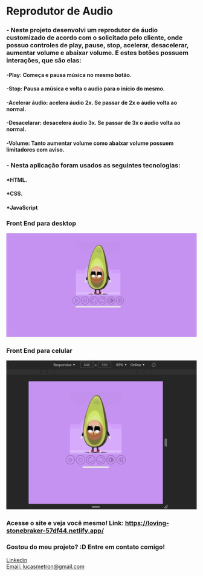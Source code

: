 # Reprodutor de Audio

### - Neste projeto desenvolvi um reprodutor de áudio customizado de acordo com o solicitado pelo cliente, onde possuo controles de play, pause, stop, acelerar, desacelerar, aumentar volume e abaixar volume. E estes botões possuem interações, que são elas:

#### -Play: Começa e pausa música no mesmo botão.
#### -Stop: Pausa a música e volta o audio para o início do mesmo.
#### -Acelerar áudio: acelera áudio 2x. Se passar de 2x o áudio volta ao normal.
#### -Desacelarar: desacelera áudio 3x. Se passar de 3x o áudio volta ao normal.
#### -Volume: Tanto aumentar volume como abaixar volume possuem limitadores com aviso. 

### - Nesta aplicação foram usados as seguintes tecnologias:

#### *HTML.
#### *CSS.
#### *JavaScript



### Front End para desktop
![Tela inicial](./assets/images/pc.gif)

### Front End para celular
![mailchimp](./assets/images/mobile.gif)

### Acesse o site e veja você mesmo! Link: https://loving-stonebraker-57df44.netlify.app/


### Gostou do meu projeto? :D Entre em contato comigo! 
[Linkedin](https://www.linkedin.com/in/lucas-rosa-058683102/) <br/>
[Email: lucasmetron@gmail.com](mailto:lucasmetron@gmail.com)